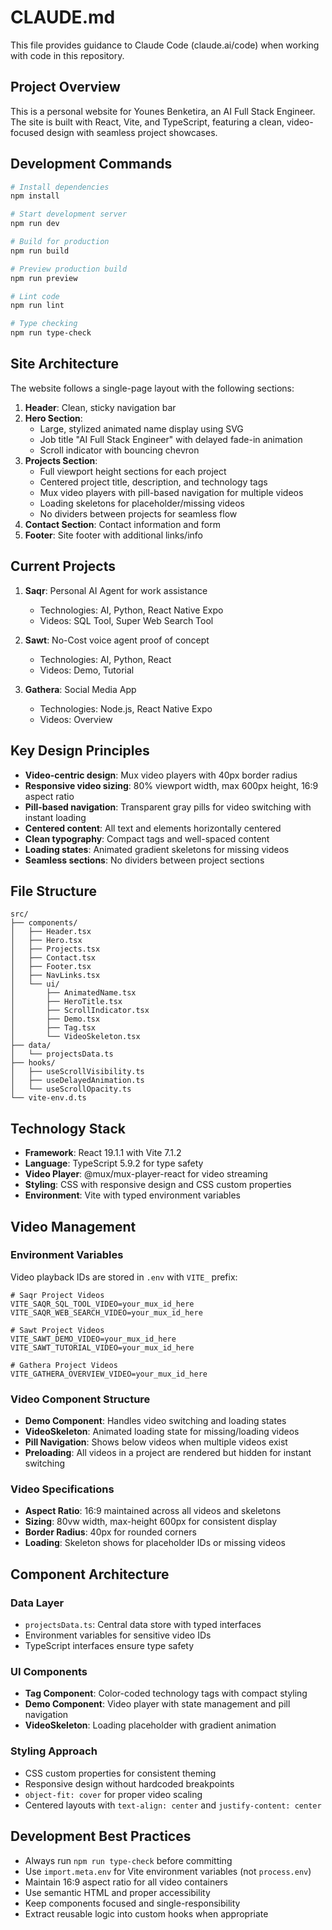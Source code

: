 # CLAUDE.md

This file provides guidance to Claude Code (claude.ai/code) when working with code in this repository.

## Project Overview

This is a personal website for Younes Benketira, an AI Full Stack Engineer. The site is built with React, Vite, and TypeScript, featuring a clean, video-focused design with seamless project showcases.

## Development Commands

```bash
# Install dependencies
npm install

# Start development server
npm run dev

# Build for production
npm run build

# Preview production build
npm run preview

# Lint code
npm run lint

# Type checking
npm run type-check
```

## Site Architecture

The website follows a single-page layout with the following sections:

1. **Header**: Clean, sticky navigation bar
2. **Hero Section**: 
   - Large, stylized animated name display using SVG
   - Job title "AI Full Stack Engineer" with delayed fade-in animation
   - Scroll indicator with bouncing chevron
3. **Projects Section**: 
   - Full viewport height sections for each project
   - Centered project title, description, and technology tags
   - Mux video players with pill-based navigation for multiple videos
   - Loading skeletons for placeholder/missing videos
   - No dividers between projects for seamless flow
4. **Contact Section**: Contact information and form
5. **Footer**: Site footer with additional links/info

## Current Projects

1. **Saqr**: Personal AI Agent for work assistance
   - Technologies: AI, Python, React Native Expo
   - Videos: SQL Tool, Super Web Search Tool

2. **Sawt**: No-Cost voice agent proof of concept
   - Technologies: AI, Python, React
   - Videos: Demo, Tutorial

3. **Gathera**: Social Media App
   - Technologies: Node.js, React Native Expo
   - Videos: Overview

## Key Design Principles

- **Video-centric design**: Mux video players with 40px border radius
- **Responsive video sizing**: 80% viewport width, max 600px height, 16:9 aspect ratio
- **Pill-based navigation**: Transparent gray pills for video switching with instant loading
- **Centered content**: All text and elements horizontally centered
- **Clean typography**: Compact tags and well-spaced content
- **Loading states**: Animated gradient skeletons for missing videos
- **Seamless sections**: No dividers between project sections

## File Structure

```
src/
├── components/
│   ├── Header.tsx
│   ├── Hero.tsx
│   ├── Projects.tsx
│   ├── Contact.tsx
│   ├── Footer.tsx
│   ├── NavLinks.tsx
│   └── ui/
│       ├── AnimatedName.tsx
│       ├── HeroTitle.tsx
│       ├── ScrollIndicator.tsx
│       ├── Demo.tsx
│       ├── Tag.tsx
│       └── VideoSkeleton.tsx
├── data/
│   └── projectsData.ts
├── hooks/
│   ├── useScrollVisibility.ts
│   ├── useDelayedAnimation.ts
│   └── useScrollOpacity.ts
└── vite-env.d.ts
```

## Technology Stack

- **Framework**: React 19.1.1 with Vite 7.1.2
- **Language**: TypeScript 5.9.2 for type safety
- **Video Player**: @mux/mux-player-react for video streaming
- **Styling**: CSS with responsive design and CSS custom properties
- **Environment**: Vite with typed environment variables

## Video Management

### Environment Variables
Video playback IDs are stored in `.env` with `VITE_` prefix:
```env
# Saqr Project Videos
VITE_SAQR_SQL_TOOL_VIDEO=your_mux_id_here
VITE_SAQR_WEB_SEARCH_VIDEO=your_mux_id_here

# Sawt Project Videos  
VITE_SAWT_DEMO_VIDEO=your_mux_id_here
VITE_SAWT_TUTORIAL_VIDEO=your_mux_id_here

# Gathera Project Videos
VITE_GATHERA_OVERVIEW_VIDEO=your_mux_id_here
```

### Video Component Structure
- **Demo Component**: Handles video switching and loading states
- **VideoSkeleton**: Animated loading state for missing/loading videos
- **Pill Navigation**: Shows below videos when multiple videos exist
- **Preloading**: All videos in a project are rendered but hidden for instant switching

### Video Specifications
- **Aspect Ratio**: 16:9 maintained across all videos and skeletons
- **Sizing**: 80vw width, max-height 600px for consistent display
- **Border Radius**: 40px for rounded corners
- **Loading**: Skeleton shows for placeholder IDs or missing videos

## Component Architecture

### Data Layer
- `projectsData.ts`: Central data store with typed interfaces
- Environment variables for sensitive video IDs
- TypeScript interfaces ensure type safety

### UI Components
- **Tag Component**: Color-coded technology tags with compact styling
- **Demo Component**: Video player with state management and pill navigation
- **VideoSkeleton**: Loading placeholder with gradient animation

### Styling Approach
- CSS custom properties for consistent theming
- Responsive design without hardcoded breakpoints
- `object-fit: cover` for proper video scaling
- Centered layouts with `text-align: center` and `justify-content: center`

## Development Best Practices

- Always run `npm run type-check` before committing
- Use `import.meta.env` for Vite environment variables (not `process.env`)
- Maintain 16:9 aspect ratio for all video containers
- Use semantic HTML and proper accessibility
- Keep components focused and single-responsibility
- Extract reusable logic into custom hooks when appropriate